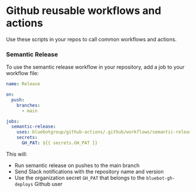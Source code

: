 # Github reusable workflows and actions

Use these scripts in your repos to call common workflows and actions.

### Semantic Release

To use the semantic release workflow in your repository, add a job to your workflow file:

```yaml
name: Release

on:
  push:
    branches:
      - main

jobs:
  semantic-release:
    uses: bluebotgroup/github-actions/.github/workflows/semantic-release.yaml@main
    secrets:
      GH_PAT: ${{ secrets.GH_PAT }}
```

This will:
- Run semantic release on pushes to the main branch
- Send Slack notifications with the repository name and version
- Use the organization secret `GH_PAT` that belongs to the `bluebot-gh-deploys` Github user
